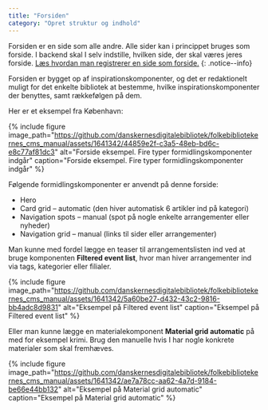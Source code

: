 ```yaml
---
title: "Forsiden"
category: "Opret struktur og indhold"
---
```

Forsiden er en side som alle andre. Alle sider kan i princippet bruges som forside. I backend skal I selv indstille, hvilken side, der skal væres jeres forside. [Læs hvordan man registrerer en side som forside.](https://www.folkebibliotekernescms.dk/main/startopsaetning/faste-sider-og-forside/)
{: .notice--info}

Forsiden er bygget op af inspirationskomponenter, og det er redaktionelt muligt for det enkelte bibliotek at bestemme, hvilke inspirationskomponenter der benyttes, samt rækkefølgen på dem.

Her er et eksempel fra København:

{% include figure image_path="https://github.com/danskernesdigitalebibliotek/folkebibliotekernes_cms_manual/assets/1641342/44859e2f-c3a5-48eb-bd6c-e8c77af81dc3" alt="Forside eksempel. Fire typer formidlingskomponenter indgår" caption="Forside eksempel. Fire typer formidlingskomponenter indgår" %}

Følgende formidlingskomponenter er anvendt på denne forside:
-	Hero
-	Card grid – automatic (den hiver automatisk 6 artikler ind på kategori)
-	Navigation spots – manual (spot på nogle enkelte arrangementer eller nyheder)
-	Navigation grid – manual (links til sider eller arrangementer)

Man kunne med fordel lægge en teaser til arrangementslisten ind ved at bruge komponenten **Filtered event list**, hvor man hiver arrangementer ind via tags, kategorier eller filialer.

{% include figure image_path="https://github.com/danskernesdigitalebibliotek/folkebibliotekernes_cms_manual/assets/1641342/5a60be27-d432-43c2-9816-bb4adc8d9831" alt="Eksempel på Filtered event list" caption="Eksempel på Filtered event list" %}

Eller man kunne lægge en materialekomponent **Material grid automatic** på med for eksempel krimi.
Brug den manuelle hvis I har nogle konkrete materialer som skal fremhæves.

{% include figure image_path="https://github.com/danskernesdigitalebibliotek/folkebibliotekernes_cms_manual/assets/1641342/ae7a78cc-aa62-4a7d-9184-be66e44bb132" alt="Eksempel på Material grid automatic" caption="Eksempel på Material grid automatic" %}



